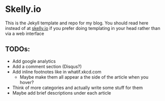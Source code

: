 # Skelly.io

This is the Jekyll template and repo for my blog. You should read here instead of at [skelly.io](http://skelly.io) if you prefer doing templating in your head rather than via a web interface


## TODOs:

- Add google analytics
- Add a comment section (Disqus?)
- Add inline footnotes like in whatif.xkcd.com
  - Maybe make them all appear a the side of the article when you hover?
- Think of more categories and actually write some stuff for them
- Maybe add brief descriptions under each article
